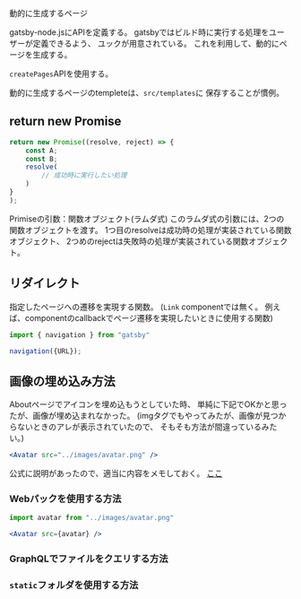 
動的に生成するページ

gatsby-node.jsにAPIを定義する。
gatsbyではビルド時に実行する処理をユーザーが定義できるよう、
ユックが用意されている。
これを利用して、動的にページを生成する。

`createPages`APIを使用する。

動的に生成するページのtempleteは、`src/templates`に
保存することが慣例。

## return new Promise

```js
return new Promise((resolve, reject) => {
    const A;
    const B;
    resolve(
        // 成功時に実行したい処理
    )
}
);
```

Primiseの引数：関数オブジェクト(ラムダ式)
このラムダ式の引数には、2つの関数オブジェクトを渡す。
1つ目のresolveは成功時の処理が実装されている関数オブジェクト、
2つめのrejectは失敗時の処理が実装されている関数オブジェクト。

## リダイレクト

指定したページへの遷移を実現する関数。
(`Link` componentでは無く。
例えば、componentのcallbackでページ遷移を実現したいときに使用する関数)

```jsx
import { navigation } from "gatsby"

navigation({URL});
```

## 画像の埋め込み方法

Aboutページでアイコンを埋め込もうとしていた時、
単純に下記でOKかと思ったが、画像が埋め込まれなかった。
(imgタグでもやってみたが、画像が見つからないときのアレが表示されていたので、
そもそも方法が間違っているみたい。)

```jsx
<Avatar src="../images/avatar.png" />
```

公式に説明があったので、適当に内容をメモしておく。
[ここ](https://www.gatsbyjs.org/docs/images-and-files/)

### Webパックを使用する方法

```jsx
import avatar from "../images/avatar.png"

<Avatar src={avatar} />
```

### GraphQLでファイルをクエリする方法

### `static`フォルダを使用する方法

